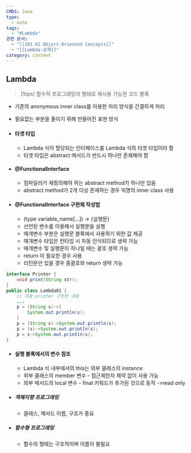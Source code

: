```yaml
---
CMDS: Java
type:
  - note
tags:
  - "#Lambda"
관련 문서:
  - "[[101.01 Object-Oriented Concepts]]"
  - "[[Lambda-문제]]"
category: content
---
```

## Lambda
>[!tips]
>함수적 프로그래밍의 형태로 재사용 가능한 코드 블록

- 기존의 anonymous inner class를 이용한 처리 방식을 간결하게 처리
- 필요없는 부분을 줄이기 위해 만들어진 표현 방식

- #### 타겟 타입
	- Lambda 식이 할당되는 인터페이스를 Lambda 식의 타겟 타입이라 함
	- 타겟 타입은 abstract 메서드가 반드시 하나만 존재해야 함
- #### @FunctionalInterface
	- 컴파일러가 재정의해야 하는 abstract method가 하나만 있음
	- abstract method가 2개 이상 존재하는 경우 익명의 inner class 사용
- #### @FunctionalInterface 구현체 작성법
	- (type variable_name\[...\]) -> {실행문}
	- 선언된 변수를 이용해서 실행문을 실행
	- 매개변수 부분은 실행문 블록에서 사용하기 위한 값 제공
	- 매개변수 타입은 런타임 시 자동 인식되므로 생략 가능
	- 매개변수 및 실행문이 하나일 때는 괄호 생략 가능
	- return 이 필요한 경우 사용
	- 리턴문만 있을 경우 중괄호와 return 생략 가능

```java
interface Printer {
	void print(String str);
}
public class Lambda01 {
	// 대충 printer 구현한 내용
	...
	p = (String s)->{
		System.out.println(s);
	}
	p = (String s)->System.out.println(s);
	p = (s)->System.out.println(s);
	p = s->System.out.println(s);
}
```
- #### 실행 블록에서의 변수 참조
	- Lambda 식 내부에서의 this는 외부 클래스의 instance
	- 외부 클래스의 member 변수 - 접근제한자 제약 없이 사용 가능
	- 외부 메서드의 local 변수 - final  키워드가 추가된 것으로 동작 ->read only
- ##### 객체지향 프로그래밍
	- 클래스, 메서드 이름, 구조가 중요
- ##### 함수형 프로그래밍
	- 함수의 형태는 구조적이며 이름이 불필요